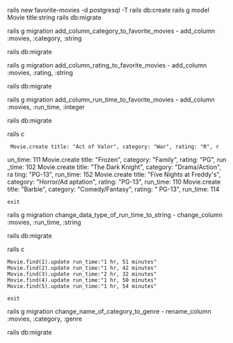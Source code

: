 <!-- 🍿 Challenge: Favorite Movies
As a developer, you are tasked with creating a new Rails application called favorite-movies to store data for your cohort. The application will start with just the structure of the database with a model called Movie. The Movie model will have an attribute for title that is a string. -->
rails new favorite-movies -d postgresql -T
rails db:create
rails g model Movie title:string
rails db:migrate

<!-- 👩‍💻 Developer Tasks
As a developer, I can add a category to the Movie model called category that is a string. -->
rails g migration add_column_category_to_favorite_movies
    - add_column :movies, :category, :string

rails db:migrate

<!-- As a developer, I can add a category to the Movie model called rating that is a string. -->
rails g migration add_column_rating_to_favorite_movies
    - add_column :movies, :rating, :string

rails db:migrate

<!-- As a developer, I can add a category to the Movie model called run_time that is a number. -->
rails g migration add_column_run_time_to_favorite_movies
    - add_column :movies, :run_time, :integer

rails db:migrate

<!-- As a developer, I can add five entries to the database via the Rails console. -->
rails c

     Movie.create title: "Act of Valor", category: "War", rating: "R", r
un_time: 111
     Movie.create title: "Frozen", category: "Family", rating: "PG", run
_time: 102
    Movie.create title: "The Dark Knight", category: "Drama/Action", ra
ting: "PG-13", run_time: 152
    Movie.create title: "Five Nights at Freddy's", category: "Horror/Ad
aptation", rating: "PG-13", run_time: 110
    Movie.create title: "Barbie", category: "Comedy/Fantasy", rating: "
PG-13", run_time: 114

    exit

<!-- As a developer, I can update the run_time column to be a string. -->
rails g migration change_data_type_of_run_time_to_string
    - change_column :movies, :run_time, :string

rails db:migrate

<!-- As a developer, I can update the values of the five existing database entries to include a unit of time on the run_time column. (Example: '165 minutes' or '1 hr, 45 minutes') -->
rails c

    Movie.find(1).update run_time:"1 hr, 51 minutes"
    Movie.find(2).update run_time:"1 hr, 42 minutes"
    Movie.find(3).update run_time:"2 hr, 32 minutes"
    Movie.find(4).update run_time:"1 hr, 50 minutes"
    Movie.find(5).update run_time:"1 hr, 54 minutes"

    exit

<!-- As a developer, I can rename the column category to be named genre. -->
rails g migration change_name_of_category_to_genre
    - rename_column :movies, :category, :genre

rails db:migrate